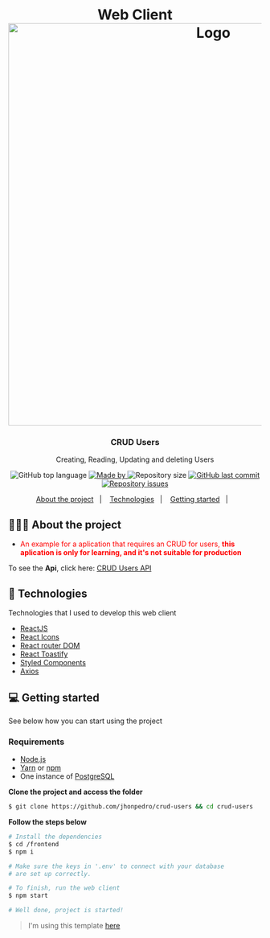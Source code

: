 <h1 align="center">
    Web Client
	<img alt="Logo" src="https://user-images.githubusercontent.com/64690421/88960991-b99ae280-d27a-11ea-98c6-cb2256139fc0.gif" width="800px" />
</h1>

<h3 align="center">
  CRUD Users
</h3>

<p align="center">Creating, Reading, Updating and deleting Users</p>

<p align="center">
  <img alt="GitHub top language" src="https://img.shields.io/github/languages/top/jhonpedro/crud-users">

  <a href="https://github.com/jhonpedro">
    <img alt="Made by" src="https://img.shields.io/badge/made%20by-joao%20pedro-gree">
  </a>
  
  <img alt="Repository size" src="https://img.shields.io/github/repo-size/jhonpedro/crud-users">
  
  <a href="https://github.com/jhonpedro/crud-users/commits/master">
    <img alt="GitHub last commit" src="https://img.shields.io/github/last-commit/jhonpedro/crud-users">
  </a>
  
  <a href="https://github.com/jhonpedro/crud-users/issues">
    <img alt="Repository issues" src="https://img.shields.io/github/issues/jhonpedro/crud-users">
  </a>

</p>

<p align="center">
  <a href="#-about-the-project">About the project</a>&nbsp;&nbsp;&nbsp;|&nbsp;&nbsp;&nbsp;
  <a href="#-technologies">Technologies</a>&nbsp;&nbsp;&nbsp;|&nbsp;&nbsp;&nbsp;
  <a href="#-getting-started">Getting started</a>&nbsp;&nbsp;&nbsp;|&nbsp;&nbsp;&nbsp;
</p>

## 👨🏻‍💻 About the project

- <p style="color: red;">An example for a aplication that requires an CRUD for users, <strong>this aplication is only for learning, and it's not suitable for production</strong></p>

To see the **Api**, click here: [CRUD Users API](https://github.com/jhonpedro/crud-users/tree/master/backend)</br>

## 🚀 Technologies

Technologies that I used to develop this web client

- [ReactJS](https://nodejs.org/en/)
- [React Icons](https://expressjs.com/pt-br/)
- [React router DOM](https://jwt.io/)
- [React Toastify](https://www.postgresql.org/)
- [Styled Components](https://sequelize.org/)
- [Axios](https://github.com/motdotla/dotenv)

## 💻 Getting started

See below how you can start using the project

### Requirements

- [Node.js](https://nodejs.org/en/)
- [Yarn](https://classic.yarnpkg.com/) or [npm](https://www.npmjs.com/)
- One instance of [PostgreSQL](https://www.postgresql.org/)

**Clone the project and access the folder**

```bash
$ git clone https://github.com/jhonpedro/crud-users && cd crud-users
```

**Follow the steps below**

```bash
# Install the dependencies
$ cd /frontend
$ npm i

# Make sure the keys in '.env' to connect with your database
# are set up correctly.

# To finish, run the web client
$ npm start

# Well done, project is started!
```

> I'm using this template [here](https://github.com/EliasGcf/readme-template/tree/master/templates)
